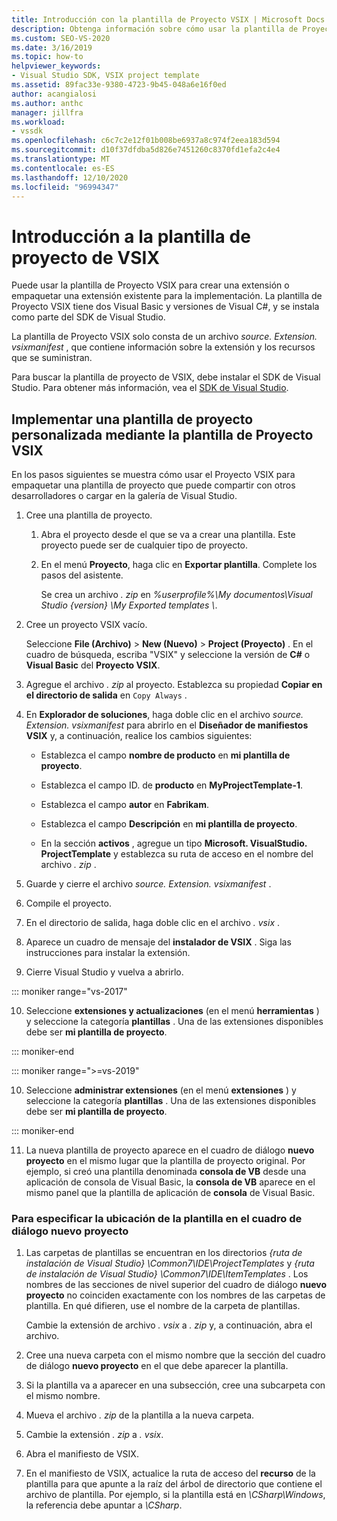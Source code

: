 ```yaml
---
title: Introducción con la plantilla de Proyecto VSIX | Microsoft Docs
description: Obtenga información sobre cómo usar la plantilla de Proyecto VSIX para crear una extensión o empaquetar una extensión existente para la implementación.
ms.custom: SEO-VS-2020
ms.date: 3/16/2019
ms.topic: how-to
helpviewer_keywords:
- Visual Studio SDK, VSIX project template
ms.assetid: 89fac33e-9380-4723-9b45-048a6e16f0ed
author: acangialosi
ms.author: anthc
manager: jillfra
ms.workload:
- vssdk
ms.openlocfilehash: c6c7c2e12f01b008be6937a8c974f2eea183d594
ms.sourcegitcommit: d10f37dfdba5d826e7451260c8370fd1efa2c4e4
ms.translationtype: MT
ms.contentlocale: es-ES
ms.lasthandoff: 12/10/2020
ms.locfileid: "96994347"
---
```

# <a name="get-started-with-the-vsix-project-template"></a>Introducción a la plantilla de proyecto de VSIX

Puede usar la plantilla de Proyecto VSIX para crear una extensión o empaquetar una extensión existente para la implementación. La plantilla de Proyecto VSIX tiene dos Visual Basic y versiones de Visual C#, y se instala como parte del SDK de Visual Studio.

 La plantilla de Proyecto VSIX solo consta de un archivo *source. Extension. vsixmanifest* , que contiene información sobre la extensión y los recursos que se suministran.

 Para buscar la plantilla de proyecto de VSIX, debe instalar el SDK de Visual Studio. Para obtener más información, vea el [SDK de Visual Studio](../extensibility/visual-studio-sdk.md).

## <a name="deploy-a-custom-project-template-using-the-vsix-project-template"></a>Implementar una plantilla de proyecto personalizada mediante la plantilla de Proyecto VSIX

 En los pasos siguientes se muestra cómo usar el Proyecto VSIX para empaquetar una plantilla de proyecto que puede compartir con otros desarrolladores o cargar en la galería de Visual Studio.

1. Cree una plantilla de proyecto.

    1. Abra el proyecto desde el que se va a crear una plantilla. Este proyecto puede ser de cualquier tipo de proyecto.

    2. En el menú **Proyecto**, haga clic en **Exportar plantilla**. Complete los pasos del asistente.

         Se crea un archivo *. zip* en *%userprofile%\My documentos\Visual Studio {version} \My Exported templates \\*.

2. Cree un proyecto VSIX vacío.

     Seleccione **File (Archivo)**  > **New (Nuevo)**  > **Project (Proyecto)** . En el cuadro de búsqueda, escriba "VSIX" y seleccione la versión de **C#** o **Visual Basic** del **Proyecto VSIX**.

3. Agregue el archivo *. zip* al proyecto. Establezca su propiedad **Copiar en el directorio de salida** en `Copy Always` .

4. En **Explorador de soluciones**, haga doble clic en el archivo *source. Extension. vsixmanifest* para abrirlo en el **Diseñador de manifiestos VSIX** y, a continuación, realice los cambios siguientes:

    - Establezca el campo **nombre de producto** en **mi plantilla de proyecto**.

    - Establezca el campo ID. de **producto** en **MyProjectTemplate-1**.

    - Establezca el campo **autor** en **Fabrikam**.

    - Establezca el campo **Descripción** en **mi plantilla de proyecto**.

    - En la sección **activos** , agregue un tipo **Microsoft. VisualStudio. ProjectTemplate** y establezca su ruta de acceso en el nombre del archivo *. zip* .

5. Guarde y cierre el archivo *source. Extension. vsixmanifest* .

6. Compile el proyecto.

7. En el directorio de salida, haga doble clic en el archivo *. vsix* .

8. Aparece un cuadro de mensaje del **instalador de VSIX** . Siga las instrucciones para instalar la extensión.

9. Cierre Visual Studio y vuelva a abrirlo.

::: moniker range="vs-2017"

10. Seleccione **extensiones y actualizaciones** (en el menú **herramientas** ) y seleccione la categoría **plantillas** . Una de las extensiones disponibles debe ser **mi plantilla de proyecto**.

::: moniker-end

::: moniker range=">=vs-2019"

10. Seleccione **administrar extensiones** (en el menú **extensiones** ) y seleccione la categoría **plantillas** . Una de las extensiones disponibles debe ser **mi plantilla de proyecto**.

::: moniker-end

11. La nueva plantilla de proyecto aparece en el cuadro de diálogo **nuevo proyecto** en el mismo lugar que la plantilla de proyecto original. Por ejemplo, si creó una plantilla denominada **consola de VB** desde una aplicación de consola de Visual Basic, la **consola de VB** aparece en el mismo panel que la plantilla de aplicación de **consola** de Visual Basic.

### <a name="to-specify-the-location-of-the-template-in-the-new-project-dialog-box"></a>Para especificar la ubicación de la plantilla en el cuadro de diálogo nuevo proyecto

1. Las carpetas de plantillas se encuentran en los directorios *{ruta de instalación de Visual Studio} \Common7\IDE\ProjectTemplates* y *{ruta de instalación de Visual Studio} \Common7\IDE\ItemTemplates* . Los nombres de las secciones de nivel superior del cuadro de diálogo **nuevo proyecto** no coinciden exactamente con los nombres de las carpetas de plantilla. En qué difieren, use el nombre de la carpeta de plantillas.

    Cambie la extensión de archivo *. vsix* a *. zip* y, a continuación, abra el archivo.

2. Cree una nueva carpeta con el mismo nombre que la sección del cuadro de diálogo **nuevo proyecto** en el que debe aparecer la plantilla.

3. Si la plantilla va a aparecer en una subsección, cree una subcarpeta con el mismo nombre.

4. Mueva el archivo *. zip* de la plantilla a la nueva carpeta.

5. Cambie la extensión *. zip* a *. vsix*.

6. Abra el manifiesto de VSIX.

7. En el manifiesto de VSIX, actualice la ruta de acceso del **recurso** de la plantilla para que apunte a la raíz del árbol de directorio que contiene el archivo de plantilla. Por ejemplo, si la plantilla está en *\CSharp\Windows*, la referencia debe apuntar a *\CSharp*.
